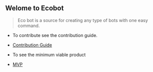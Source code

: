 ## Welome to Ecobot
> Eco bot is a source for creating any type of bots with one easy command.

- To contribute see the contribution guide.
- [Contribution Guide](docs/CONTRIBUTION.md)

- To see the minimum viable product
- [MVP](docs/MVP.md)
